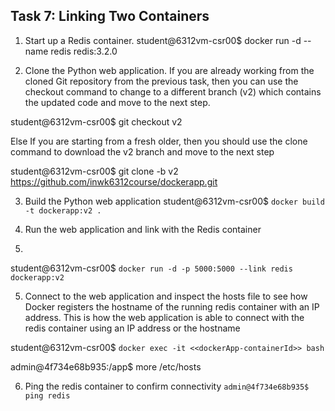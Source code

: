 ## Task 7: Linking Two Containers

1. Start up a Redis container.
student@6312vm-csr00$ docker run -d --name redis redis:3.2.0

2. Clone the Python web application.
If you are already working from the cloned Git repository from the previous task, then you can use
the checkout command to change to a different branch (v2) which contains the updated code and
move to the next step.

student@6312vm-csr00$ git checkout v2

Else If you are starting from a fresh older, then you should use the clone command to download the
v2 branch and move to the next step

student@6312vm-csr00$ git clone -b v2 https://github.com/inwk6312course/dockerapp.git


3. Build the Python web application
student@6312vm-csr00$ `docker build -t dockerapp:v2 .`

4. Run the web application and link with the Redis container
5. 
student@6312vm-csr00$ `docker run -d -p 5000:5000 --link redis dockerapp:v2`

5. Connect to the web application and inspect the hosts file to see how Docker registers the hostname
of the running redis container with an IP address. This is how the web application is able to connect
with the redis container using an IP address or the hostname

student@6312vm-csr00$ `docker exec -it <<dockerApp-containerId>> bash`
  
admin@4f734e68b935:/app$ more /etc/hosts
  
6. Ping the redis container to confirm connectivity
`admin@4f734e68b935$ ping redis`
